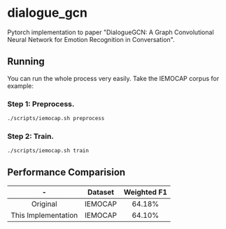 # dialogue_gcn
Pytorch implementation to paper "DialogueGCN: A Graph Convolutional Neural Network for Emotion Recognition in Conversation". 

## Running
You can run the whole process very easily. Take the IEMOCAP corpus for example:

### Step 1: Preprocess.
```bash
./scripts/iemocap.sh preprocess
```

### Step 2: Train.
```bash
./scripts/iemocap.sh train
```

## Performance Comparision

-|Dataset|Weighted F1
:-:|:-:|:-:
Original|IEMOCAP|64.18%
This Implementation|IEMOCAP|64.10%
